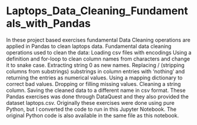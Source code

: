 # Laptops_Data_Cleaning_Fundamentals_with_Pandas
In these project based exercises fundamental Data Cleaning operations are applied in Pandas to clean laptops data.  Fundamental data cleaning operations used to clean the data:  Loading csv files with encodings Using a definition and for-loop to clean column names from characters and change it to snake case. Extracting string 0 as new names. Replacing / (stripping columns from substrings) substrings in column entries with ‘nothing’ and returning the entries as numerical values. Using a mapping dictionary to correct bad values. Dropping or filling missing values. Cleaning a string column. Saving the cleaned data to a different name in csv format.  These Pandas exercises was done through DataQuest and they also provided the dataset laptops.csv. Originally these exercises were done using pure Python, but I converted the code to run in this Jupyter Notebook. The original Python code is also available in the same file as this notebook.
